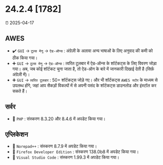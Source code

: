 # 24.2.4 [1782]

⏰ 2025-04-17

## AWES
- ✔️ `GUI` -> `टूल्स मेनू` -> `ऐड-ऑन्स` : अंग्रेज़ी के अलावा अन्य भाषाओं के लिए अनुवाद की कमी को ठीक किया गया।  
- ➕ `GUI` -> `टूल्स मेनू` -> `ऐड-ऑन्स` : त्वरित टूलबार में ऐड-ऑन्स के शॉर्टकट्स के लिए विवरण जोड़ा गया। अब, जब कोई शॉर्टकट चुना जाता है, तो ऐड-ऑन के बारे में जानकारी दिखाई देती है (सिर्फ़ अंग्रेज़ी में)।  
- ➕ `GUI` -> `त्वरित टूलबार` : 50+ शॉर्टकट्स जोड़े गए। और भी शॉर्टकट्स `AWES स्टोर` के माध्यम से उपलब्ध होंगे, जहां आप सैकड़ों विकल्पों में से अपनी पसंद के शॉर्टकट्स डाउनलोड और इंस्टॉल कर सकते हैं।

## सर्वर
- 🔄 `PHP`    : संस्करण 8.3.20 और 8.4.6 में अपडेट किया गया।

## एप्लिकेशन
- 🔄 `Norepad++` : संस्करण 8.7.9 में अपडेट किया गया।
- 🔄 `Firefox Developer Edition` : संस्करण 138.0b8 में अपडेट किया गया।
- 🔄 `Visual Studio Code` : संस्करण 1.99.3 में अपडेट किया गया।
